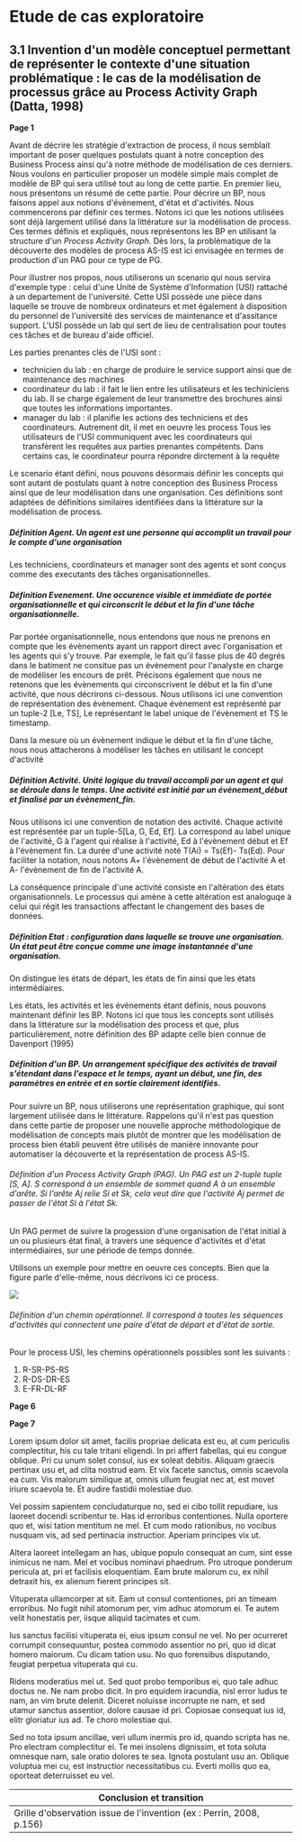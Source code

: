 # Etude de cas exploratoire 


## 3.1 Invention d'un modèle conceptuel permettant de représenter le contexte d'une situation problématique : le cas de la modélisation de processus grâce au Process Activity Graph (Datta, 1998)


**Page 1**

Avant de décrire les stratégie d'extraction de process, il nous semblait important de poser quelques postulats quant à notre conception des Business Process ainsi qu'à notre méthode de modélisation de ces derniers. Nous voulons en particulier proposer un modèle simple mais complet de modèle de BP qui sera utilisé tout au long de cette partie. En premier lieu, nous présentons un résumé de cette partie. Pour décrire un BP, nous faisons appel aux notions d'évènement, d'état et d'activités. Nous commencerons par définir ces termes. Notons ici que les notions utilisées sont déjà largement utilisé dans la littérature sur la modélisation de process. Ces termes définis et expliqués, nous représentons les BP en utilisant la structure d'un _Process Activity Graph_. Dès lors, la problématique de la découverte des modèles de process AS-IS est ici envisagée en termes de production d'un PAG pour ce type de PG. 

Pour illustrer nos propos, nous utiliserons un scenario qui nous servira d'exemple type : celui d'une Unité de Système d'Information (USI) rattaché à un departement de l'université. Cette USI possède une pièce dans laquelle se trouve de nombreux ordinateurs et met également à disposition du personnel de l'université des services de maintenance et d'assitance support. L'USI possède un lab qui sert de lieu de centralisation pour toutes ces tâches et de bureau d'aide officiel. 

Les parties prenantes clés de l'USI sont :
 - technicien du lab : en charge de produire le service support ainsi que de maintenance des machines
 - coordinateur du lab : il fait le lien entre les utilisateurs et les techiniciens du lab. Il se charge également de leur transmettre des brochures ainsi que toutes les informations importantes. 
 - manager du lab : il planifie les actions des techniciens et des coordinateurs. Autrement dit, il met en oeuvre les process 
Tous les utilisateurs de l'USI communiquent avec les coordinateurs qui transfèrent les requêtes aux parties prenantes compétents. Dans certains cas, le coordinateur pourra répondre dirctement à la requête

Le scenario étant défini, nous pouvons désormais définir les concepts qui sont autant de postulats quant à notre conception des Business Process ainsi que de leur modélisation dans une organisation. Ces définitions sont adaptées de définitions similaires identifiées dans la littérature sur la modélisation de process. 

##### Définition Agent. Un agent est une personne qui accomplit un travail pour le compte d'une organisation

Les techniciens, coordinateurs et manager sont des agents et sont conçus comme des executants des tâches organisationnelles. 

##### Définition Evenement. Une occurence visible et immédiate de portée organisationnelle et qui circonscrit le début et la fin d'une tâche organisationnelle. 

Par portée organisationnelle, nous entendons que nous ne prenons en compte que les évènements ayant un rapport direct avec l'organisation et les agents qui s'y trouve. Par exemple, le fait qu'il fasse plus de 40 degrés dans le batiment ne consitue pas un évènement pour l'analyste en charge de modéliser les encours de prêt. Précisons également que nous ne retenons que les évènements qui circonscrivent le début et la fin d'une activité, que nous décrirons ci-dessous.
Nous utilisons ici une convention de représentation des évènement. Chaque évènement est représenté par un tuple-2 [Le, TS], Le représentant le label unique de l'évènement et TS le timestamp. 

Dans la mesure où un évènement indique le début et la fin d'une tâche, nous nous attacherons à modéliser les tâches en utilisant le concept d'activité

##### Définition Activité. Unité logique du travail accompli par un agent et qui se déroule dans le temps. Une activité est initié par un évènement_début et finalisé par un évènement_fin. 
Nous utilisons ici une convention de notation des activité. Chaque activité est représentée par un tuple-5[La, G, Ed, Ef]. La correspond au label unique de l'activité, G à l'agent qui réalise à l'activité, Ed à l'évènement début et Ef à l'évènement fin. La durée d'une activité noté T(Ai) = Ts(Ef)- Ts(Ed). Pour faciliter la notation, nous notons A+ l'évènement de début de l'activité A et A- l'évènement de fin de l'activité A. 

La conséquence principale d'une activité consiste en l'altération des états organisationnels. Le processus qui amène à cette altération est analoguqe à celui qui régit les transactions affectant le changement des bases de données. 

##### Définition Etat : configuration dans laquelle se trouve une organisation. Un état peut être conçue comme une image instantannée d'une organisation. 

On distingue les états de départ, les états de fin ainsi que les états intermédiaires. 

Les états, les activités et les évènements étant définis, nous pouvons maintenant définir les BP. Notons ici que tous les concepts sont utilisés dans la littérature sur la modélisation des process et que, plus particulièrement, notre définition des BP adapte celle bien connue de Davenport (1995) 

##### Définition d'un BP. Un arrangement spécifique des activités de travail s'étendant dans l'espace et le temps, ayant un début, une fin, des paramètres en entrée et en sortie clairement identifiés. 

Pour suivre un BP, nous utiliserons une représentation graphique, qui sont largement utilisée dans le littérature. Rappelons qu'il n'est pas question dans cette partie de proposer une nouvelle approche méthodologique de modélisation de concepts mais plutôt de montrer que les modélisation de process bien établi peuvent être utilisés de manière innovante pour automatiser la découverte et la représentation de process AS-IS. 

###### Définition d'un Process Activity Graph (PAG). Un PAG est un 2-tuple tuple [S, A]. S correspond à un ensemble de sommet quand A à un ensemble d'arête. Si l'arête Aj relie Si et Sk, cela veut dire que l'activité Aj permet de passer de l'état Si à l'état Sk. 

Un PAG permet de suivre la progession d'une organisation de l'état initial à un ou plusieurs état final, à travers une séquence d'activités et d'état intermédiaires, sur une période de temps donnée. 

Utilisons un exemple pour mettre en oeuvre ces concepts. Bien que la figure parle d'elle-même, nous décrivons ici ce process. 

![](http://opendatatales.com/wp-content/uploads/2020/03/Présentation-sans-titre-2.png)

###### Définition d'un chemin opérationnel. Il correspond à toutes les séquences d'activités qui connectent une paire d'état de départ et d'état de sortie. 

Pour le process USI, les chemins opérationnels possibles sont les suivants : 

  1. R-SR-PS-RS
  2. R-DS-DR-ES
  3. E-FR-DL-RF

**Page 6**



 
 
 





**Page 7**


Lorem ipsum dolor sit amet, facilis propriae delicata est eu, at cum periculis complectitur, his cu tale tritani eligendi. In pri affert fabellas, qui eu congue oblique. Pri cu unum solet consul, ius ex soleat debitis. Aliquam graecis pertinax usu et, ad clita nostrud eam. Et vix facete sanctus, omnis scaevola ea cum. Vis malorum similique at, omnis ullum feugiat nec at, est movet iriure scaevola te. Et audire fastidii molestiae duo.

Vel possim sapientem concludaturque no, sed ei cibo tollit repudiare, ius laoreet docendi scribentur te. Has id erroribus contentiones. Nulla oportere quo et, wisi tation mentitum ne mel. Et cum modo rationibus, no vocibus nusquam vis, ad sed pertinacia instructior. Aperiam principes vix ut.

Altera laoreet intellegam an has, ubique populo consequat an cum, sint esse inimicus ne nam. Mel et vocibus nominavi phaedrum. Pro utroque ponderum pericula at, pri et facilisis eloquentiam. Eam brute malorum cu, ex nihil detraxit his, ex alienum fierent principes sit.

Vituperata ullamcorper at sit. Eam ut consul contentiones, pri an timeam erroribus. No fugit nihil atomorum per, vim adhuc atomorum ei. Te autem velit honestatis per, iisque aliquid tacimates et cum.

Ius sanctus facilisi vituperata ei, eius ipsum consul ne vel. No per ocurreret corrumpit consequuntur, postea commodo assentior no pri, quo id dicat homero maiorum. Cu dicam tation usu. No quo forensibus disputando, feugiat perpetua vituperata qui cu.

Ridens moderatius mel ut. Sed quot probo temporibus ei, quo tale adhuc doctus ne. Ne nam probo dicit. In pro equidem iracundia, nisl error ludus te nam, an vim brute delenit. Diceret noluisse incorrupte ne nam, et sed utamur sanctus assentior, dolore causae id pri. Copiosae consequat ius id, elitr gloriatur ius ad. Te choro molestiae qui.

Sed no tota ipsum ancillae, veri ullum inermis pro id, quando scripta has ne. Pro electram complectitur ei. Te mei insolens dignissim, et tota soluta omnesque nam, sale oratio dolores te sea. Ignota postulant usu an. Oblique voluptua mei cu, est instructior necessitatibus cu. Everti mollis quo ea, oporteat deterruisset eu vel.





Conclusion et transition | 
------------ | 
Grille d'observation issue de l'invention (ex : Perrin, 2008, p.156)| 
